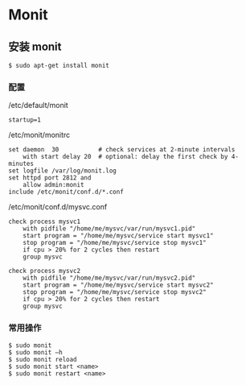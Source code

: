 # Monit

## 安装 monit

	$ sudo apt-get install monit

### 配置

/etc/default/monit

	startup=1

/etc/monit/monitrc

	set daemon  30           # check services at 2-minute intervals
	    with start delay 20  # optional: delay the first check by 4-minutes
	set logfile /var/log/monit.log
	set httpd port 2812 and
	    allow admin:monit
	include /etc/monit/conf.d/*.conf

/etc/monit/conf.d/mysvc.conf

	check process mysvc1
		with pidfile "/home/me/mysvc/var/run/mysvc1.pid"
		start program = "/home/me/mysvc/service start mysvc1"
		stop program = "/home/me/mysvc/service stop mysvc1"
		if cpu > 20% for 2 cycles then restart
		group mysvc

	check process mysvc2
		with pidfile "/home/me/mysvc/var/run/mysvc2.pid"
		start program = "/home/me/mysvc/service start mysvc2"
		stop program = "/home/me/mysvc/service stop mysvc2"
		if cpu > 20% for 2 cycles then restart
		group mysvc

### 常用操作

	$ sudo monit
	$ sudo monit –h
	$ sudo monit reload
	$ sudo monit start <name>
	$ sudo monit restart <name>
